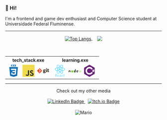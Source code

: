 <h3>👾 Hi!</h3>
I'm a frontend and game dev enthusiast and Computer Science student at Universidade Federal Fluminense.


---
<div align="center">
  <a href="https://github.com/anuraghazra/github-readme-stats" text-decoration="none">
    <img align="center" src="https://github-readme-stats.vercel.app/api/top-langs/?username=morgixin&layout=compact&theme=transparent" alt="Top Langs" />
  </a>
  &nbsp;&nbsp;&nbsp;
  <a href="https://git.io/streak-stats">
  <img align="center" src="http://github-readme-streak-stats.herokuapp.com?user=morgixin&theme=dark&background=000000&theme=transparent" />
  </a>
</div>
<br><br>

<div align=center>
 <table>
  <tr>
   <th>tech_stack.exe</th>
   <th>learning.exe</th>
  </tr>
  <tr>
   <td>
    <img src="https://github.com/devicons/devicon/blob/master/icons/css3/css3-plain-wordmark.svg"  title="CSS3" alt="CSS" width="40" height="40"/>&nbsp; <img src="https://github.com/devicons/devicon/blob/master/icons/javascript/javascript-original.svg" title="JavaScript" alt="JavaScript" width="40" height="40"/>&nbsp; <img src="https://github.com/devicons/devicon/blob/master/icons/git/git-original-wordmark.svg" title="Git" alt="Git" width="40" height="40"/>
   </td>
   <td>
     <img src="https://github.com/devicons/devicon/blob/master/icons/react/react-original-wordmark.svg" title="React" alt="React" width="40" height="40"/>&nbsp; <img src="https://github.com/devicons/devicon/blob/master/icons/nodejs/nodejs-original-wordmark.svg" title="NodeJS" alt="NodeJS" width="40" height="40"/>&nbsp; <img src="https://github.com/devicons/devicon/blob/master/icons/csharp/csharp-plain.svg" title="csharp" alt="CSharp" width="40" height="40"/>&nbsp;
   </td>
  </tr>
 </table>
</div>

---

<div align="center">
 Check out my other media
 <br><br>
  <div id="badges">
    <a href="https://www.linkedin.com/in/ana-ferreira-92339417b/">
      <img src="https://img.shields.io/badge/LinkedIn-blue?style=for-the-badge&logo=linkedin&logoColor=white" alt="LinkedIn Badge"/>
    </a>
   &nbsp;
    <a href="https://taruchii.itch.io">
      <img src="https://img.shields.io/badge/Itch-%23FF0B34.svg?style=for-the-badge&logo=Itch.io&logoColor=white" alt="Itch.io Badge"/>
    </a>
</div>
 <br>
<div>
 <img align="center" src="https://user-images.githubusercontent.com/74038190/225813708-98b745f2-7d22-48cf-9150-083f1b00d6c9.gif" alt="Mario" height=250/>
</div>
</div>
